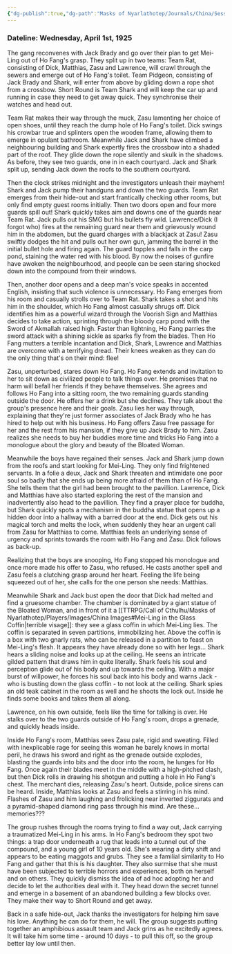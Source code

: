 ```yaml
---
{"dg-publish":true,"dg-path":"Masks of Nyarlathotep/Journals/China/Session 6.md","permalink":"/masks-of-nyarlathotep/journals/china/session-6/","tags":["TTRPG/Games/MoN"]}
---
```



### Dateline: Wednesday, April 1st, 1925
The gang reconvenes with Jack Brady and go over their plan to get Mei-Ling out of Ho Fang's grasp. They split up in two teams: Team Rat, consisting of Dick, Matthias, Zasu and Lawrence, will crawl through the sewers and emerge out of Ho Fang's toilet. Team Pidgeon, consisting of Jack Brady and Shark, will enter from above by gliding down a rope shot from a crossbow. Short Round is Team Shark and will keep the car up and running in case they need to get away quick. They synchronise their watches and head out.

Team Rat makes their way through the muck, Zasu lamenting her choice of open shoes, until they reach the dump hole of Ho Fang's toilet. Dick swings his crowbar true and splinters open the wooden frame, allowing them to emerge in opulant bathroom. Meanwhile Jack and Shark have climbed a neighbouring building and Shark expertly fires the crossbow into a shaded part of the roof. They glide down the rope silently and skulk in the shadows. As before, they see two guards, one in in each courtyard. Jack and Shark split up, sending Jack down the roofs to the southern courtyard.

Then the clock strikes midnight and the investigators unleash their mayhem! Shark and Jack pump their handguns and down the two guards. Team Rat emerges from their hide-out and start frantically checking other rooms, but only find empty guest rooms initially. Then two doors open and four more guards spill out! Shark quickly takes aim and downs one of the guards near Team Rat. Jack pulls out his SMG but his bullets fly wild. Lawrence/Dick (I forgot who) fires at the remaining guard near them and grievously wound him in the abdomen, but the guard charges with a blackjack at Zasu! Zasu swiftly dodges the hit and pulls out her own gun, jamming the barrel in the initial bullet hole and firing again. The guard topples and falls in the carp pond, staining the water red with his blood. By now the noises of gunfire have awoken the neighbourhood, and people can be seen staring shocked down into the compound from their windows.

Then, another door opens and a deep man's voice speaks in accented English, insisting that such violence is unnecessary. Ho Fang emerges from his room and casually strolls over to Team Rat. Shark takes a shot and hits him in the shoulder, which Ho Fang almost casually shrugs off. Dick identifies him as a powerful wizard through the Voorish Sign and Matthias decides to take action, sprinting through the bloody carp pond with the Sword of Akmallah raised high. Faster than lightning, Ho Fang parries the sword attack with a shining sickle as sparks fly from the blades. Then Ho Fang mutters a terrible incantation and Dick, Shark, Lawrence and Matthias are overcome with a terrifying dread. Their knees weaken as they can do the only thing that's on their mind: flee!

Zasu, unperturbed, stares down Ho Fang. Ho Fang extends and invitation to her to sit down as civilized people to talk things over. He promises that no harm will befall her friends if they behave themselves. She agrees and follows Ho Fang into a sitting room, the two remaining guards standing outside the door. He offers her a drink but she declines. They talk about the group's presence here and their goals. Zasu lies her way through, explaining that they're just former associates of Jack Brady who he has hired to help out with his business. Ho Fang offers Zasu free passage for her and the rest from his mansion, if they give up Jack Brady to him. Zasu realizes she needs to buy her buddies more time and tricks Ho Fang into a monologue about the glory and beauty of the Bloated Woman.

Meanwhile the boys have regained their senses. Jack and Shark jump down from the roofs and start looking for Mei-Ling. They only find frightened servants. In a folie a deux, Jack and Shark threaten and intimidate one poor soul so badly that she ends up being more afraid of them than of Ho Fang. She tells them that the girl had been brought to the pavillion. Lawrence, Dick and Matthias have also started exploring the rest of the mansion and inadvertently also head to the pavillion. They find a prayer place for buddha, but Shark quickly spots a mechanism in the buddha statue that opens up a hidden door into a hallway with a barred door at the end. Dick gets out his magical torch and melts the lock, when suddenly they hear an urgent call from Zasu for Matthias to come. Matthias feels an underlying sense of urgency and sprints towards the room with Ho Fang and Zasu. Dick follows as back-up.

Realizing that the boys are snooping, Ho Fang stopped his monologue and once more made his offer to Zasu, who refused. He casts another spell and Zasu feels a clutching grasp around her heart. Feeling the life being squeezed out of her, she calls for the one person she needs: Matthias.

Meanwhile Shark and Jack bust open the door that Dick had melted and find a gruesome chamber. The chamber is dominated by a giant statue of the Bloated Woman, and in front of it a [[TTRPG/Call of Cthulhu/Masks of Nyarlathotep/Players/Images/China Images#Mei-Ling in the Glass Coffin\|terrible visage]]: they see a glass coffin in which Mei-Ling lies. The coffin is separated in seven partitions, immobilizing her. Above the coffin is a box with two gnarly rats, who can be released in a partition to feast on Mei-Ling's flesh. It appears they have already done so with her legs... Shark hears a sliding noise and looks up at the ceiling. He seens an intricate gilded pattern that draws him in quite literally. Shark feels his soul and perception glide out of his body and up towards the ceiling. With a major burst of willpower, he forces his soul back into his body and warns Jack - who is busting down the glass coffin - to not look at the ceiling. Shark spies an old teak cabinet in the room as well and he shoots the lock out. Inside he finds some books and takes them all along.

Lawrence, on his own outside, feels like the time for talking is over. He stalks over to the two guards outside of Ho Fang's room, drops a grenade, and quickly heads inside. 

Inside Ho Fang's room, Matthias sees Zasu pale, rigid and sweating. Filled with inexplicable rage for seeing this woman he barely knows in mortal peril, he draws his sword and right as the grenade outside explodes, blasting the guards into bits and the door into the room, he lunges for Ho Fang. Once again their blades meet in the middle with a high-pitched clash, but then Dick rolls in drawing his shotgun and putting a hole in Ho Fang's chest. The merchant dies, releasing Zasu's heart. Outside, police sirens can be heard. Inside, Matthias looks at Zasu and feels a stirring in his mind. Flashes of Zasu and him laughing and frolicking near inverted ziggurats and a pyramid-shaped diamond ring pass through his mind. Are these... memories???

The group rushes through the rooms trying to find a way out, Jack carrying a traumatized Mei-Ling in his arms. In Ho Fang's bedroom they spot two things: a trap door underneath a rug that leads into a tunnel out of the compound, and a young girl of 10 years old. She's wearing a dirty shift and appears to be eating maggots and grubs. They see a familial similarity to Ho Fang and gather that this is his daughter. They also surmise that she must have been subjected to terrible horrors and experiences, both on herself and on others. They quickly dismiss the idea of ad hoc adopting her and decide to let the authorities deal with it. They head down the secret tunnel and emerge in a basement of an abandoned building a few blocks over. They make their way to Short Round and get away.

Back in a safe hide-out, Jack thanks the investigators for helping him save his love. Anything he can do for them, he will. The group suggests putting together an amphibious assault team and Jack grins as he excitedly agrees. It will take him some time - around 10 days - to pull this off, so the group better lay low until then.



